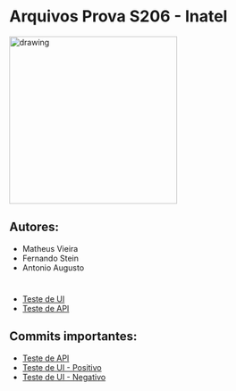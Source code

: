# Arquivos Prova S206 - Inatel

<img src="https://media0.giphy.com/media/v1.Y2lkPTc5MGI3NjExZjRjazcyaTNxZzA2aWpjbWl3bWN4MGF3MmlsZjRpa2VhMjBncjg2ZyZlcD12MV9pbnRlcm5hbF9naWZfYnlfaWQmY3Q9Zw/Sf1LOalnkACy86RlMq/giphy.webp" alt="drawing" width="300"/>

## Autores:
- Matheus Vieira
- Fernando Stein
- Antonio Augusto

#

- [Teste de UI](https://github.com/matheusvhs/ProvaS206/tree/main/Teste%20de%20UI)
- [Teste de API](https://github.com/matheusvhs/ProvaS206/tree/main/Teste%20de%20API)

## Commits importantes:

- [Teste de API](https://github.com/matheusvhs/ProvaS206/commit/912d0959443676b31d793444d725f70ec26e7dbe)
- [Teste de UI - Positivo](https://github.com/matheusvhs/ProvaS206/commit/475630199ffa303d03c93a4589c989f669345995)
- [Teste de UI - Negativo](https://github.com/matheusvhs/ProvaS206/commit/e53d9f08f8125201e371b92a5a026ccfc0eefbed)
